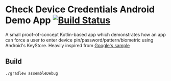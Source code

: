 # Check Device Credentials Android Demo App [![Build Status](https://travis-ci.org/ashishb/CheckDeviceCredentials.svg?branch=master)](https://travis-ci.org/ashishb/CheckDeviceCredentials) 

A small proof-of-concept Kotlin-based app which demonstrates how an app can force a user to enter device pin/password/pattern/biometric using Android's KeyStore. Heavily inspired from [Google's sample](https://github.com/googlesamples/android-ConfirmCredential)

## Build

`./gradlew assembleDebug`

